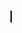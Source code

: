 <!DOCTYPE html>
<html lang="en">
<head>
  <meta charset="UTF-8">
  <meta name="viewport" content="width=device-width, initial-scale=1.0">
  <style>
    canvas {
      border: 1px solid #000;
    }
  </style>
  <title>Bouncing Ball with Callback</title>
</head>
<body>
  <canvas id="bouncingBallCanvas" width="400" height="200"></canvas>

  <script>
    const canvas = document.getElementById('bouncingBallCanvas');
    const ctx = canvas.getContext('2d');

    const ball = {
      x: 50,
      y: 50,
      radius: 20,
      color: '#0095DD',
      dx: 2,
      dy: 2,
    };

    function drawBall() {
      ctx.beginPath();
      ctx.arc(ball.x, ball.y, ball.radius, 0, Math.PI * 2);
      ctx.fillStyle = ball.color;
      ctx.fill();
      ctx.closePath();
    }

    function updateBallPosition(callback) {
      // Check boundaries and reverse direction if necessary
      if (ball.x + ball.dx > canvas.width - ball.radius || ball.x + ball.dx < ball.radius) {
        ball.dx = -ball.dx;
        callback('horizontal');
      }

      if (ball.y + ball.dy > canvas.height - ball.radius || ball.y + ball.dy < ball.radius) {
        ball.dy = -ball.dy;
        callback('vertical');
      }

      // Update ball position
      ball.x += ball.dx;
      ball.y += ball.dy;
    }

    function draw() {
      ctx.clearRect(0, 0, canvas.width, canvas.height);

      drawBall();
      updateBallPosition(handleBounce);
      requestAnimationFrame(draw);
    }

    function handleBounce(direction) {
      console.log(`Bounce in ${direction} direction!`);
      // You can perform additional actions here when the ball bounces, based on the direction.
    }

    draw();
  </script>
</body>
</html>
